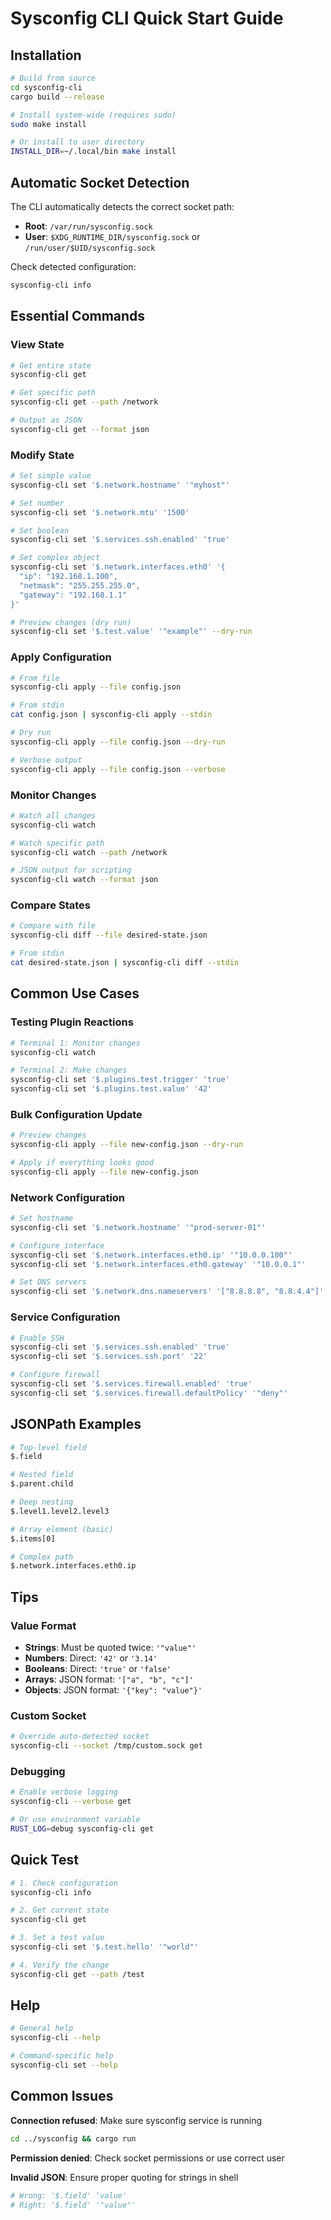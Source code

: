 # Sysconfig CLI Quick Start Guide

## Installation

```bash
# Build from source
cd sysconfig-cli
cargo build --release

# Install system-wide (requires sudo)
sudo make install

# Or install to user directory
INSTALL_DIR=~/.local/bin make install
```

## Automatic Socket Detection

The CLI automatically detects the correct socket path:
- **Root**: `/var/run/sysconfig.sock`
- **User**: `$XDG_RUNTIME_DIR/sysconfig.sock` or `/run/user/$UID/sysconfig.sock`

Check detected configuration:
```bash
sysconfig-cli info
```

## Essential Commands

### View State

```bash
# Get entire state
sysconfig-cli get

# Get specific path
sysconfig-cli get --path /network

# Output as JSON
sysconfig-cli get --format json
```

### Modify State

```bash
# Set simple value
sysconfig-cli set '$.network.hostname' '"myhost"'

# Set number
sysconfig-cli set '$.network.mtu' '1500'

# Set boolean
sysconfig-cli set '$.services.ssh.enabled' 'true'

# Set complex object
sysconfig-cli set '$.network.interfaces.eth0' '{
  "ip": "192.168.1.100",
  "netmask": "255.255.255.0",
  "gateway": "192.168.1.1"
}'

# Preview changes (dry run)
sysconfig-cli set '$.test.value' '"example"' --dry-run
```

### Apply Configuration

```bash
# From file
sysconfig-cli apply --file config.json

# From stdin
cat config.json | sysconfig-cli apply --stdin

# Dry run
sysconfig-cli apply --file config.json --dry-run

# Verbose output
sysconfig-cli apply --file config.json --verbose
```

### Monitor Changes

```bash
# Watch all changes
sysconfig-cli watch

# Watch specific path
sysconfig-cli watch --path /network

# JSON output for scripting
sysconfig-cli watch --format json
```

### Compare States

```bash
# Compare with file
sysconfig-cli diff --file desired-state.json

# From stdin
cat desired-state.json | sysconfig-cli diff --stdin
```

## Common Use Cases

### Testing Plugin Reactions

```bash
# Terminal 1: Monitor changes
sysconfig-cli watch

# Terminal 2: Make changes
sysconfig-cli set '$.plugins.test.trigger' 'true'
sysconfig-cli set '$.plugins.test.value' '42'
```

### Bulk Configuration Update

```bash
# Preview changes
sysconfig-cli apply --file new-config.json --dry-run

# Apply if everything looks good
sysconfig-cli apply --file new-config.json
```

### Network Configuration

```bash
# Set hostname
sysconfig-cli set '$.network.hostname' '"prod-server-01"'

# Configure interface
sysconfig-cli set '$.network.interfaces.eth0.ip' '"10.0.0.100"'
sysconfig-cli set '$.network.interfaces.eth0.gateway' '"10.0.0.1"'

# Set DNS servers
sysconfig-cli set '$.network.dns.nameservers' '["8.8.8.8", "8.8.4.4"]'
```

### Service Configuration

```bash
# Enable SSH
sysconfig-cli set '$.services.ssh.enabled' 'true'
sysconfig-cli set '$.services.ssh.port' '22'

# Configure firewall
sysconfig-cli set '$.services.firewall.enabled' 'true'
sysconfig-cli set '$.services.firewall.defaultPolicy' '"deny"'
```

## JSONPath Examples

```bash
# Top-level field
$.field

# Nested field
$.parent.child

# Deep nesting
$.level1.level2.level3

# Array element (basic)
$.items[0]

# Complex path
$.network.interfaces.eth0.ip
```

## Tips

### Value Format
- **Strings**: Must be quoted twice: `'"value"'`
- **Numbers**: Direct: `'42'` or `'3.14'`
- **Booleans**: Direct: `'true'` or `'false'`
- **Arrays**: JSON format: `'["a", "b", "c"]'`
- **Objects**: JSON format: `'{"key": "value"}'`

### Custom Socket
```bash
# Override auto-detected socket
sysconfig-cli --socket /tmp/custom.sock get
```

### Debugging
```bash
# Enable verbose logging
sysconfig-cli --verbose get

# Or use environment variable
RUST_LOG=debug sysconfig-cli get
```

## Quick Test

```bash
# 1. Check configuration
sysconfig-cli info

# 2. Get current state
sysconfig-cli get

# 3. Set a test value
sysconfig-cli set '$.test.hello' '"world"'

# 4. Verify the change
sysconfig-cli get --path /test
```

## Help

```bash
# General help
sysconfig-cli --help

# Command-specific help
sysconfig-cli set --help
```

## Common Issues

**Connection refused**: Make sure sysconfig service is running
```bash
cd ../sysconfig && cargo run
```

**Permission denied**: Check socket permissions or use correct user

**Invalid JSON**: Ensure proper quoting for strings in shell
```bash
# Wrong: '$.field' 'value'
# Right: '$.field' '"value"'
```
